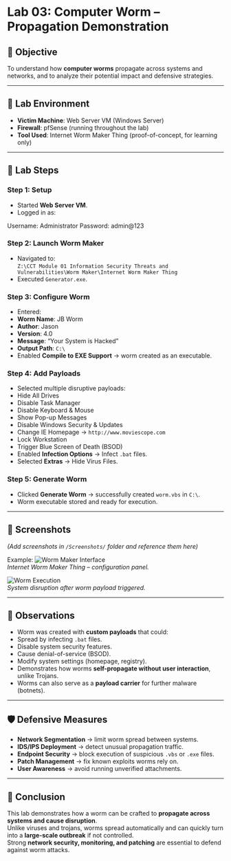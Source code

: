 # Lab 03: Computer Worm – Propagation Demonstration

## 🎯 Objective
To understand how **computer worms** propagate across systems and networks, and to analyze their potential impact and defensive strategies.

---

## 🧪 Lab Environment
- **Victim Machine**: Web Server VM (Windows Server)
- **Firewall**: pfSense (running throughout the lab)
- **Tool Used**: Internet Worm Maker Thing (proof-of-concept, for learning only)

---

## 📝 Lab Steps

### Step 1: Setup
- Started **Web Server VM**.  
- Logged in as:
  

Username: Administrator
Password: admin@123   



### Step 2: Launch Worm Maker
- Navigated to:  
`Z:\CCT Module 01 Information Security Threats and Vulnerabilities\Worm Maker\Internet Worm Maker Thing`
- Executed `Generator.exe`.

### Step 3: Configure Worm
- Entered:
- **Worm Name**: JB Worm  
- **Author**: Jason  
- **Version**: 4.0  
- **Message**: “Your System is Hacked”  
- **Output Path**: `C:\`
- Enabled **Compile to EXE Support** → worm created as an executable.

### Step 4: Add Payloads
- Selected multiple disruptive payloads:
- Hide All Drives  
- Disable Task Manager  
- Disable Keyboard & Mouse  
- Show Pop-up Messages  
- Disable Windows Security & Updates  
- Change IE Homepage → `http://www.moviescope.com`  
- Lock Workstation  
- Trigger Blue Screen of Death (BSOD)  
- Enabled **Infection Options** → Infect `.bat` files.  
- Selected **Extras** → Hide Virus Files.  

### Step 5: Generate Worm
- Clicked **Generate Worm** → successfully created `worm.vbs` in `C:\`.  
- Worm executable stored and ready for execution.  

---

## 📸 Screenshots
*(Add screenshots in `/Screenshots/` folder and reference them here)*

Example:
![Worm Maker Interface](../Screenshots/worm_maker.png)  
*Internet Worm Maker Thing – configuration panel.*

![Worm Execution](../Screenshots/worm_execution.png)  
*System disruption after worm payload triggered.*

---

## 🔎 Observations
- Worm was created with **custom payloads** that could:  
- Spread by infecting `.bat` files.  
- Disable system security features.  
- Cause denial-of-service (BSOD).  
- Modify system settings (homepage, registry).  
- Demonstrates how worms **self-propagate without user interaction**, unlike Trojans.  
- Worms can also serve as a **payload carrier** for further malware (botnets).  

---

## 🛡 Defensive Measures
- **Network Segmentation** → limit worm spread between systems.  
- **IDS/IPS Deployment** → detect unusual propagation traffic.  
- **Endpoint Security** → block execution of suspicious `.vbs` or `.exe` files.  
- **Patch Management** → fix known exploits worms rely on.  
- **User Awareness** → avoid running unverified attachments.  

---

## 📌 Conclusion
This lab demonstrates how a worm can be crafted to **propagate across systems and cause disruption**.  
Unlike viruses and trojans, worms spread automatically and can quickly turn into a **large-scale outbreak** if not controlled.  
Strong **network security, monitoring, and patching** are essential to defend against worm attacks.
